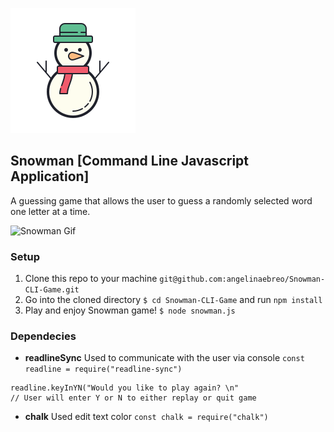![Snowman icon](/snowmanicon.png)


## Snowman [Command Line Javascript Application]

A guessing game that allows the user to guess a randomly selected word one letter at a time.

![Snowman Gif](./snowman.gif)

### Setup


1. Clone this repo to your machine `git@github.com:angelinaebreo/Snowman-CLI-Game.git`
1. Go into the cloned directory `$ cd Snowman-CLI-Game` and run `npm install`
1. Play and enjoy Snowman game! `$ node snowman.js`





### Dependecies
- **readlineSync** Used to communicate with the user via console
`const readline = require("readline-sync")`
```
readline.keyInYN("Would you like to play again? \n"
// User will enter Y or N to either replay or quit game
```
  
- **chalk** Used edit text color
`const chalk = require("chalk")`


